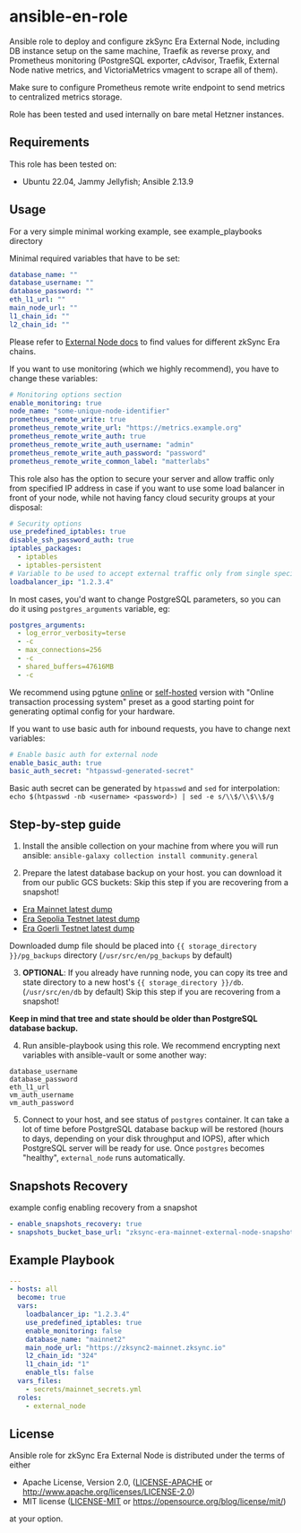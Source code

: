 # ansible-en-role

Ansible role to deploy and configure zkSync Era External Node, including DB instance setup on the same machine, Traefik as reverse proxy, and Prometheus monitoring (PostgreSQL exporter, cAdvisor, Traefik, External Node native metrics, and VictoriaMetrics vmagent to scrape all of them).

Make sure to configure Prometheus remote write endpoint to send metrics to centralized metrics storage.

Role has been tested and used internally on bare metal Hetzner instances.

## Requirements

This role has been tested on:

* Ubuntu 22.04, Jammy Jellyfish; Ansible 2.13.9

## Usage

For a very simple minimal working example, see example_playbooks directory 

Minimal required variables that have to be set:

```yaml
database_name: ""
database_username: ""
database_password: ""
eth_l1_url: ""
main_node_url: ""
l1_chain_id: ""
l2_chain_id: ""
```

Please refer to [External Node docs](https://github.com/matter-labs/zksync-era/tree/main/docs/guides/external-node/prepared_configs) to find values for different zkSync Era chains.

If you want to use monitoring (which we highly recommend), you have to change these variables:

```yaml
# Monitoring options section
enable_monitoring: true
node_name: "some-unique-node-identifier"
prometheus_remote_write: true
prometheus_remote_write_url: "https://metrics.example.org"
prometheus_remote_write_auth: true
prometheus_remote_write_auth_username: "admin"
prometheus_remote_write_auth_password: "password"
prometheus_remote_write_common_label: "matterlabs"
```

This role also has the option to secure your server and allow traffic only from specified IP address in case if you want
to use some load balancer in front of your node, while not having fancy cloud security groups at your disposal:

```yaml
# Security options
use_predefined_iptables: true
disable_ssh_password_auth: true
iptables_packages:
  - iptables
  - iptables-persistent
# Variable to be used to accept external traffic only from single specified IP
loadbalancer_ip: "1.2.3.4"
```

In most cases, you'd want to change PostgreSQL parameters, so you can do it using `postgres_arguments` variable, eg:

```yaml
postgres_arguments:
  - log_error_verbosity=terse
  - -c
  - max_connections=256
  - -c
  - shared_buffers=47616MB
  - -c
```

We recommend using pgtune [online](https://pgtune.leopard.in.ua/) or [self-hosted](https://github.com/le0pard/pgtune) version with "Online transaction processing system" preset as a good starting point for generating optimal config for your hardware.

If you want to use basic auth for inbound requests, you have to change next variables:

```yaml
# Enable basic auth for external node
enable_basic_auth: true
basic_auth_secret: "htpasswd-generated-secret"
```

Basic auth secret can be generated by `htpasswd` and `sed` for interpolation:
```echo $(htpasswd -nb <username> <password>) | sed -e s/\\$/\\$\\$/g```

## Step-by-step guide

1. Install the ansible collection on your machine from where you will run ansible:
`ansible-galaxy collection install community.general`

2. Prepare the latest database backup on your host. you can download it from our public GCS buckets:
Skip this step if you are recovering from a snapshot!

* [Era Mainnet latest dump](https://storage.googleapis.com/zksync-era-mainnet-external-node-backups/external_node_latest.pgdump)
* [Era Sepolia Testnet latest dump](https://storage.googleapis.com/zksync-era-boojnet-external-node-snapshots/external_node_latest.pgdump)
* [Era Goerli Testnet latest dump](https://storage.googleapis.com/zksync-era-testnet-external-node-backups/external_node_latest.pgdump)

Downloaded dump file should be placed into `{{ storage_directory }}/pg_backups` directory (`/usr/src/en/pg_backups` by default)

3. **OPTIONAL**: If you already have running node, you can copy its tree and state directory to a new host's `{{ storage_directory }}/db`. (`/usr/src/en/db` by default)
Skip this step if you are recovering from a snapshot!

**Keep in mind that tree and state should be older than PostgreSQL database backup.**

4. Run ansible-playbook using this role. We recommend encrypting next variables with ansible-vault or some another way:

```
database_username
database_password
eth_l1_url
vm_auth_username
vm_auth_password
```

5. Connect to your host, and see status of `postgres` container. It can take a lot of time before PostgreSQL database backup will be restored (hours to days, depending on your disk throughput and IOPS), after which PostgreSQL server will be ready for use. Once `postgres` becomes "healthy", `external_node` runs automatically.

## Snapshots Recovery

example config enabling recovery from a snapshot
```yaml
- enable_snapshots_recovery: true
- snapshots_bucket_base_url: "zksync-era-mainnet-external-node-snapshots"
```

## Example Playbook

```yaml
---
- hosts: all
  become: true
  vars:
    loadbalancer_ip: "1.2.3.4"
    use_predefined_iptables: true
    enable_monitoring: false
    database_name: "mainnet2"
    main_node_url: "https://zksync2-mainnet.zksync.io"
    l2_chain_id: "324"
    l1_chain_id: "1"
    enable_tls: false
  vars_files:
    - secrets/mainnet_secrets.yml
  roles:
    - external_node
```

## License

Ansible role for zkSync Era External Node is distributed under the terms of either

* Apache License, Version 2.0, ([LICENSE-APACHE](LICENSE-APACHE) or <http://www.apache.org/licenses/LICENSE-2.0>)
* MIT license ([LICENSE-MIT](LICENSE-MIT) or <https://opensource.org/blog/license/mit/>)

at your option.
